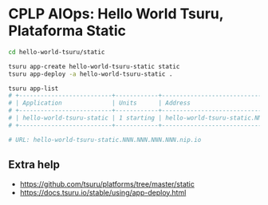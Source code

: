 # CPLP AIOps: Hello World Tsuru, Plataforma Static

```sh
cd hello-world-tsuru/static

tsuru app-create hello-world-tsuru-static static
tsuru app-deploy -a hello-world-tsuru-static .

tsuru app-list
# +--------------------------+------------+------------------------------------------------+
# | Application              | Units      | Address                                         |
# +--------------------------+------------+-------------------------------------------------+
# | hello-world-tsuru-static | 1 starting | hello-world-tsuru-static.NNN.NNN.NNN.NNN.nip.io |
# +--------------------------+------------+---------------------------------------------=---+

# URL: hello-world-tsuru-static.NNN.NNN.NNN.NNN.nip.io

```

## Extra help

- https://github.com/tsuru/platforms/tree/master/static
- https://docs.tsuru.io/stable/using/app-deploy.html